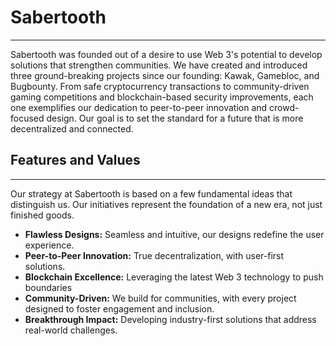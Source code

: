 # Sabertooth 

***

Sabertooth was founded out of a desire to use Web 3's potential to develop solutions that strengthen communities. We have created and introduced three ground-breaking projects since our founding: Kawak, Gamebloc, and Bugbounty. From safe cryptocurrency transactions to community-driven gaming competitions and blockchain-based security improvements, each one exemplifies our dedication to peer-to-peer innovation and crowd-focused design. Our goal is to set the standard for a future that is more decentralized and connected.

## Features and Values

***

Our strategy at Sabertooth is based on a few fundamental ideas that distinguish us. Our initiatives represent the foundation of a new era, not just finished goods.

- **Flawless Designs:** Seamless and intuitive, our designs redefine the user experience.
- **Peer-to-Peer Innovation:** True decentralization, with user-first solutions.
- **Blockchain Excellence:** Leveraging the latest Web 3 technology to push boundaries
- **Community-Driven:** We build for communities, with every project designed to foster engagement and inclusion.
- **Breakthrough Impact:** Developing industry-first solutions that address real-world challenges.
